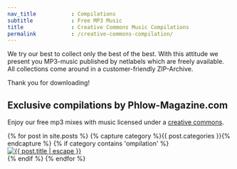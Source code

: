 ```yaml
---
nav_title           : Compilations
subtitle            : Free MP3 Music
title               : Creative Commons Music Compilations
permalink           : /creative-commons-compilation/
---
```

We try our best to collect only the best of the best. With this attitude we present you MP3-music published by netlabels which are freely available. All collections come around in a customer-friendly ZIP-Archive.
<!--more-->

Thank you for downloading!

## Exclusive compilations by Phlow-Magazine.com

Enjoy our free mp3 mixes with music licensed under a [creative commons](http://creativecommons.org).

<div class="grid col-4">
{% for post in site.posts %}
{% capture category %}{{ post.categories }}{% endcapture %}
{% if category contains 'ompilation' %}
<a class="card" href="{{ post.url | relative_url }}">
<div>
<img src="{{ site.url }}{{ site.baseurl }}/{{ post.image.title }}" alt="{{ post.title | escape }}">
</div>
</a>
{% endif %}
{% endfor %}
</div>
